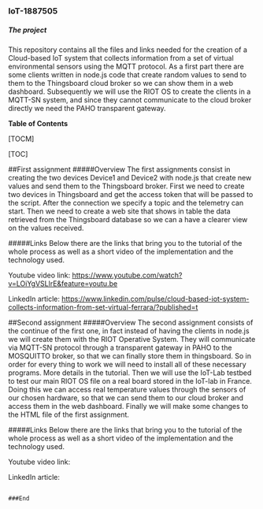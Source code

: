 ### IoT-1887505

##### The project

This repository contains all the files and links needed for the creation of a Cloud-based IoT system that collects information from a set of virtual environmental sensors using the MQTT protocol. As a first part there are some clients written in node.js code that create random values to send to them to the Thingsboard cloud broker so we can show them in a web dashboard. Subsequently we will use the RIOT OS to create the clients in a MQTT-SN system, and since they cannot communicate to the cloud broker directly we need the PAHO transparent gateway.






**Table of Contents**

[TOCM]

[TOC]

##First assignment
#####Overview
The first assignments consist in creating the two devices Device1 and Device2 with node.js that create new values and send them to the Thingsboard broker.
First we need to create two devices in Thingsboard and get the access token that will be passed to the script. After the connection we specify a topic and the telemetry can start.
Then we need to create a web site that shows in table the data retrieved from the Thingsboard database so we can a have a clearer view on the values received.

#####Links
Below there are the links that bring you to the tutorial of the whole process as well as a short video of the implementation and the technology used.

Youtube video link: https://www.youtube.com/watch?v=LOiYgVSLlrE&feature=youtu.be

LinkedIn article: https://www.linkedin.com/pulse/cloud-based-iot-system-collects-information-from-set-virtual-ferrara/?published=t

##Second assignment
#####Overview
The second assignment consists of the continue of the first one, in fact instead of having the clients in node.js we will create them with the RIOT Operative System. They will communicate via MQTT-SN protocol through a transparent gateway in PAHO to the MOSQUITTO broker, so that we can finally store them in thingsboard.
So in order for every thing to work we will need to install all of these necessary programs. More details in the tutorial.
Then we will use the IoT-Lab testbed to test our main RIOT OS file on a real board stored in the IoT-lab in France. Doing this we can access real temperature values through the sensors of our chosen hardware, so that we can send them to our cloud broker and access them in the web dashboard.
Finally we will make some changes to the HTML file of the first assignment.

#####Links
Below there are the links that bring you to the tutorial of the whole process as well as a short video of the implementation and the technology used.

Youtube video link: 

LinkedIn article: 

```

###End
